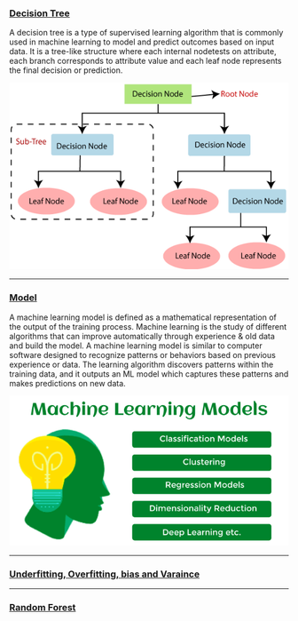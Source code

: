 ### [Decision Tree](https://www.youtube.com/watch?v=_L39rN6gz7Y)

A decision tree is a type of supervised learning algorithm that is commonly used in machine learning to model and predict outcomes based on input data. It is a tree-like structure where each internal nodetests on  attribute, each branch corresponds to attribute value and each leaf node represents the final decision or prediction.

![Alt text](image1.png)

----

### [Model]()

A machine learning model is defined as a mathematical representation of the output of the training process. Machine learning is the study of different algorithms that can improve automatically through experience & old data and build the model. A machine learning model is similar to computer software designed to recognize patterns or behaviors based on previous experience or data. The learning algorithm discovers patterns within the training data, and it outputs an ML model which captures these patterns and makes predictions on new data.

![Alt text](image.png)

---



###  [Underfitting, Overfitting, bias and Varaince](https://www.youtube.com/watch?v=_cdWpxqLbI0)



---

### [Random Forest](https://www.youtube.com/watch?v=v6VJ2RO66Ag)

